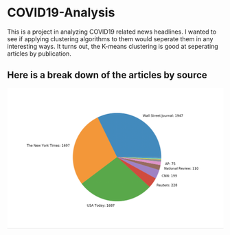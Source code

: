 # COVID19-Analysis
This is a project in analyzing COVID19 related news headlines. I wanted to see if applying clustering algorithms to them would seperate them in any interesting ways. It turns out, the K-means clustering is good at seperating articles by publication. 

<h2>Here is a break down of the articles by source </h2>

![pie chart of article distribituon](/images/Article-Distribution.png)
